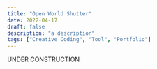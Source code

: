 ```yaml
---
title: "Open World Shutter"
date: 2022-04-17
draft: false
description: "a description"
tags: ["Creative Coding", "Tool", "Portfolio"]
---
```

UNDER CONSTRUCTION